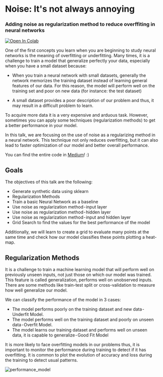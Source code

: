 # Noise: It's not always annoying
### Adding noise as regularization method to reduce overffiting in neural networks

[![Open In Colab](https://colab.research.google.com/assets/colab-badge.svg)](https://colab.research.google.com/drive/1P71Q7-C08yTlvwbI4tNJWTnkYbJyXSID)


One of the first concepts you learn when you are beginning to study neural networks is the meaning of overfitting or underfitting. Many times, it is a challenge to train a model that generalize perfectly your data, especially when you have a small dataset because:

- When you train a neural network with small datasets, generally the network memorizes the training dataset instead of learning general features of our data. For this reason, the model will perform well on the training set and poor on new data (for instance: the test dataset)

- A small dataset provides a poor description of our problem and thus, it may result in a difficult problem to learn.

To acquire more data it is a very expensive and arduous task. However, sometimes you can apply some techniques (regularization methods) to get a better performance in your model.

In this talk, we are focusing on the use of noise as a regularizing method in a neural network. This technique not only reduces overfitting, but it can also lead to faster optimization of our model and better overall performance.

You can find the entire code in [Medium](https://medium.com/@alejandrods)! :)

## Goals

The objectives of this talk are the following:
- Generate synthetic data using sklearn
- Regularization Methods
- Train a basic Neural Network as a baseline
- Use noise as regularization method - input layer
- Use noise as regularization method - hidden layer
- Use noise as regularization method - input and hidden layer
- Grid Search to find the values for the best performance of the model

Additionally, we will learn to create a grid to evaluate many points at the same time and check how our model classifies these points plotting a heat-map.

## Regularization Methods

It is a challenge to train a machine learning model that will perform well on previously unseen inputs, not just those on which our model was trained. This feature is called generalization, performs well on unobserved inputs. There are some methods like train-test split or cross-validation to measure how well generalize our model. 

We can classify the performance of the model in 3 cases:
- The model performs poorly on the training dataset and new data - Underfit Model.
- The model performs well on the training dataset and poorly on unseen data - Overfit Model.
- The model learns our training dataset and performs well on unseen data, it is capable to generalize - Good Fit Model

It is more likely to face overfitting models in our problems thus, it is important to monitor the performance during training to detect if it has overfitting. It is common to plot the evolution of accuracy and loss during the training to detect usual patterns.

![performance_model](/images/performance.png "Underfit, Good-fit, Overfitting")
